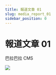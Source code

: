 ```yaml
---
title: 報道文章 01
slug: media_report_01
sidebar_position: 0
---
```



# 報道文章 01

巴拉巴拉 CMS

<img src="/assets/ST4abOfqSo40X4xcFT6cq0m4n4c.png" src-width="840" src-height="1118" align="center"/>

